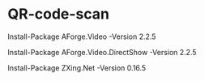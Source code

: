 # QR-code-scan

Install-Package AForge.Video -Version 2.2.5

Install-Package AForge.Video.DirectShow -Version 2.2.5

Install-Package ZXing.Net -Version 0.16.5
